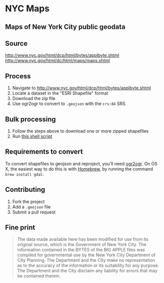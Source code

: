 # NYC Maps

## Maps of New York City public geodata 

## Source

http://www.nyc.gov/html/dcp/html/bytes/applbyte.shtml
http://www.nyc.gov/html/dc/html/maps/maps.shtml

## Process

1. Navigate to http://www.nyc.gov/html/dcp/html/bytes/applbyte.shtml
2. Locate a dataset in the "ESRI Shapefile" format
3. Download the zip file
4. Use ogr2ogr to convert to `.geojson` with the `crs:84` SRS

## Bulk processing

1. Follow the steps above to download one or more zipped shapefiles
2. Run [this shell script](https://gist.github.com/benbalter/5858851)

## Requirements to convert

To convert shapefiles to geojson and reproject, you'll need [ogr2ogr](http://www.gdal.org/ogr2ogr.html). On OS X, the easiest way to do this is with [Homebrew](http://mxcl.github.io/homebrew/), by running the command `brew install gdal`.

## Contributing

1. Fork the project
2. Add a `.geojson` file
3. Submit a pull request

## Fine print

> The data made available here has been modified for use from its original source, which is the Government of New York City. The information contained in the BYTES of the BIG APPLE files was compiled for governmental use by the New York City Department of City Planning. The Department and the City make no representation as to the accuracy of the information or its suitability for any purpose. The Department and the City disclaim any liability for errors that may be contained therein.
